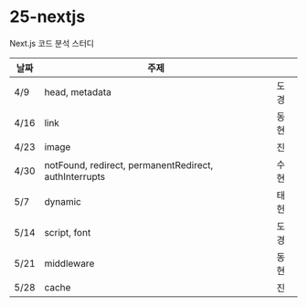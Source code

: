 # 25-nextjs
Next.js 코드 분석 스터디

| 날짜  | 주제        |      |
|------|------------|------|
|  4/9 | head, metadata | 도경 |
| 4/16 | link       | 동현 |
| 4/23 | image      | 진 |
| 4/30 | notFound, redirect, permanentRedirect, authInterrupts | 수현 |
|  5/7 | dynamic    | 태헌 |
| 5/14 | script, font | 도경 |
| 5/21 | middleware | 동현 |
| 5/28 | cache      | 진 |
